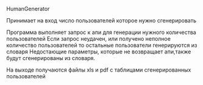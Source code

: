 HumanGenerator

Принимает на вход число пользователей которое нужно сгенерировать


Программа выполняет запрос к апи для генерации нужного количества пользователей
Если запрос неудачен, или получено неполное количество пользователей то остальные пользователи генерируются из словаря
Недостающие параметры, которые не возвращает апи,также будут сгенерированы из словаря.

На выходе получаются файлы xls и pdf с таблицами сгенерированных пользователей